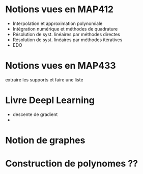 Notions vues en MAP412
======================

- Interpolation et approximation polynomiale
- Intégration numérique et méthodes de quadrature
- Résolution de syst. linéaires par méthodes directes
- Résolution de syst. linéaires par méthodes itératives
- EDO

Notions vues en MAP433
======================

extraire les supports et faire une liste

Livre Deepl Learning
====================

- descente de gradient
-

Notion de graphes
=================

Construction de polynomes ??
============================


